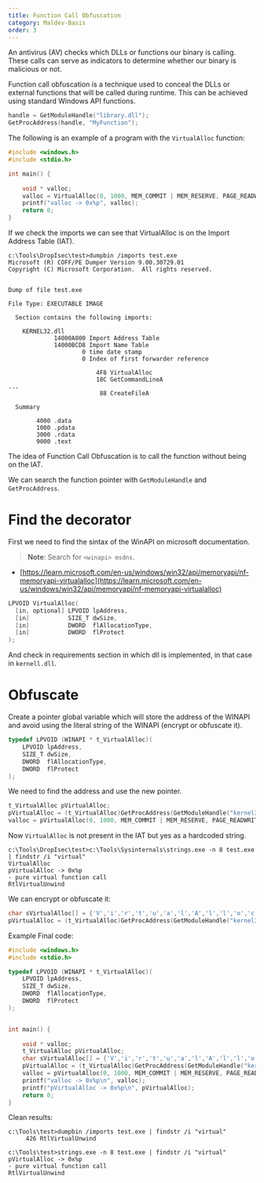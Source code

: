 ```yaml
---
title: Function Call Obfuscation
category: Maldev-Basis
order: 3
---
```


An antivirus (AV) checks which DLLs or functions our binary is calling. These calls can serve as indicators to determine whether our binary is malicious or not.

Function call obfuscation is a technique used to conceal the DLLs or external functions that will be called during runtime. This can be achieved using standard Windows API functions.

```cpp
handle = GetModuleHandle("library.dll");
GetProcAddress(handle, "MyFunction");
```

The following is an example of a program with the `VirtualAlloc` function:

```cpp
#include <windows.h>
#include <stdio.h>

int main() {
   
    void * valloc;
    valloc = VirtualAlloc(0, 1000, MEM_COMMIT | MEM_RESERVE, PAGE_READWRITE);
    printf("valloc -> 0x%p", valloc);
    return 0;
}
```

If we check the imports we can see that VirtualAlloc is on the Import Address Table (IAT).

```
c:\Tools\DropIsec\test>dumpbin /imports test.exe
Microsoft (R) COFF/PE Dumper Version 9.00.30729.01
Copyright (C) Microsoft Corporation.  All rights reserved.


Dump of file test.exe

File Type: EXECUTABLE IMAGE

  Section contains the following imports:

    KERNEL32.dll
             14000A000 Import Address Table
             14000BCD8 Import Name Table
                     0 time date stamp
                     0 Index of first forwarder reference

                         4F8 VirtualAlloc
                         18C GetCommandLineA
...
                          88 CreateFileA

  Summary

        4000 .data
        1000 .pdata
        3000 .rdata
        9000 .text
```

The idea of Function Call Obfuscation is to call the function without being on the IAT.

We can search the function pointer with `GetModuleHandle` and `GetProcAddress`.

# Find the decorator

First we need to find the sintax of the WinAPI on microsoft documentation.

> **Note**: Search for `<winapi> msdns`.

* [https://learn.microsoft.com/en-us/windows/win32/api/memoryapi/nf-memoryapi-virtualalloc](https://learn.microsoft.com/en-us/windows/win32/api/memoryapi/nf-memoryapi-virtualalloc)

```cpp
LPVOID VirtualAlloc(
  [in, optional] LPVOID lpAddress,
  [in]           SIZE_T dwSize,
  [in]           DWORD  flAllocationType,
  [in]           DWORD  flProtect
);
```

And check in requirements section in which dll is implemented, in that case in `kernell.dll`.

# Obfuscate

Create a pointer global variable which will store the address of the WINAPI and avoid using the literal string of the WINAPI (encrypt or obfuscate it).

```cpp
typedef LPVOID (WINAPI * t_VirtualAlloc)(
    LPVOID lpAddress,
    SIZE_T dwSize,
    DWORD  flAllocationType,
    DWORD  flProtect
);
```

We need to find the address and use the new pointer.

```cpp
t_VirtualAlloc pVirtualAlloc;
pVirtualAlloc = (t_VirtualAlloc)GetProcAddress(GetModuleHandle("kernel32.dll"), "VirtualAlloc");
valloc = pVirtualAlloc(0, 1000, MEM_COMMIT | MEM_RESERVE, PAGE_READWRITE);
```

Now `VirtualAlloc` is not present in the IAT but yes as a hardcoded string. 

```
c:\Tools\DropIsec\test>c:\Tools\Sysinternals\strings.exe -n 8 test.exe | findstr /i "virtual"
VirtualAlloc
pVirtualAlloc -> 0x%p
- pure virtual function call
RtlVirtualUnwind
```

We can encrypt or obfuscate it:

```cpp
char sVirtualAlloc[] = {'V','i','r','t','u','a','l','A','l','l','o','c'};
pVirtualAlloc = (t_VirtualAlloc)GetProcAddress(GetModuleHandle("kernel32.dll"), sVirtualAlloc);
```

Example Final code:

```cpp
#include <windows.h>
#include <stdio.h>

typedef LPVOID (WINAPI * t_VirtualAlloc)(
    LPVOID lpAddress,
    SIZE_T dwSize,
    DWORD  flAllocationType,
    DWORD  flProtect
);


int main() {
   
    void * valloc;
    t_VirtualAlloc pVirtualAlloc;
    char sVirtualAlloc[] = {'V','i','r','t','u','a','l','A','l','l','o','c'};
    pVirtualAlloc = (t_VirtualAlloc)GetProcAddress(GetModuleHandle("kernel32.dll"), sVirtualAlloc);
    valloc = pVirtualAlloc(0, 1000, MEM_COMMIT | MEM_RESERVE, PAGE_READWRITE);
    printf("valloc -> 0x%p\n", valloc);
    printf("pVirtualAlloc -> 0x%p\n", pVirtualAlloc); 
    return 0;
}
```

Clean results:

```
c:\Tools\test>dumpbin /imports test.exe | findstr /i "virtual"
     426 RtlVirtualUnwind
```
```
c:\Tools\test>strings.exe -n 8 test.exe | findstr /i "virtual"
pVirtualAlloc -> 0x%p
- pure virtual function call
RtlVirtualUnwind
```